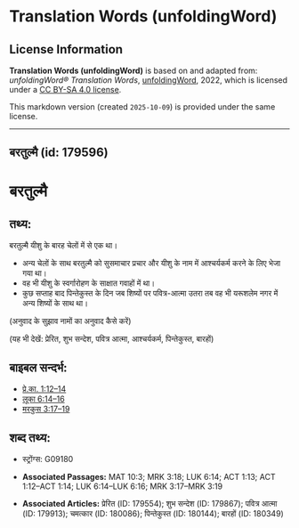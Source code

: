 # Translation Words (unfoldingWord)

## License Information

**Translation Words (unfoldingWord)** is based on and adapted from: _unfoldingWord® Translation Words_, [unfoldingWord](https://unfoldingword.org/utw), 2022, which is licensed under a [CC BY-SA 4.0 license](https://creativecommons.org/licenses/by-sa/4.0/legalcode.en).

This markdown version (created `2025-10-09`) is provided under the same license.



--------------------------------

## बरतुल्मै (id: 179596)

बरतुल्मै
========

तथ्य:
-----

बरतुल्मै यीशु के बारह चेलों में से एक था।

* अन्य चेलों के साथ बरतुल्मै को सुसमाचार प्रचार और यीशु के नाम में आश्चर्यकर्म करने के लिए भेजा गया था।
* वह भी यीशु के स्वर्गारोहण के साक्षात गवाहों में था।
* कुछ सप्ताह बाद पिन्तेकुस्त के दिन जब शिष्यों पर पवित्र\-आत्मा उतरा तब वह भी यरूशलेम नगर में अन्य शिष्यों के साथ था।

(अनुवाद के सुझाव नामों का अनुवाद कैसे करें)

(यह भी देखें: प्रेरित, शुभ सन्देश, पवित्र आत्मा, आश्चर्यकर्म, पिन्तेकुस्त, बारहों)

बाइबल सन्दर्भ:
--------------

* [प्रे.का. 1:12–14](https://ref.ly/Acts1:12-Acts1:14)
* [लूका 6:14–16](https://ref.ly/Luke6:14-Luke6:16)
* [मरकुस 3:17–19](https://ref.ly/Mark3:17-Mark3:19)

शब्द तथ्य:
----------

* स्ट्रोंग्स: G09180

* **Associated Passages:** MAT 10:3; MRK 3:18; LUK 6:14; ACT 1:13; ACT 1:12–ACT 1:14; LUK 6:14–LUK 6:16; MRK 3:17–MRK 3:19
* **Associated Articles:** प्रेरित (ID: 179554); शुभ सन्देश (ID: 179867); पवित्र आत्मा (ID: 179913); चमत्कार (ID: 180086); पिन्तेकुस्त (ID: 180144); बारहों (ID: 180349)

